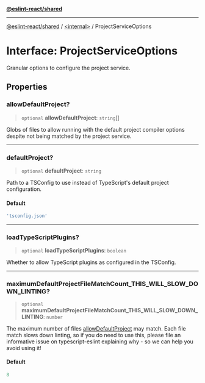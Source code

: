 [**@eslint-react/shared**](../../README.md)

***

[@eslint-react/shared](../../README.md) / [\<internal\>](../README.md) / ProjectServiceOptions

# Interface: ProjectServiceOptions

Granular options to configure the project service.

## Properties

### allowDefaultProject?

> `optional` **allowDefaultProject**: `string`[]

Globs of files to allow running with the default project compiler options
despite not being matched by the project service.

***

### defaultProject?

> `optional` **defaultProject**: `string`

Path to a TSConfig to use instead of TypeScript's default project configuration.

#### Default

```ts
'tsconfig.json'
```

***

### loadTypeScriptPlugins?

> `optional` **loadTypeScriptPlugins**: `boolean`

Whether to allow TypeScript plugins as configured in the TSConfig.

***

### maximumDefaultProjectFileMatchCount\_THIS\_WILL\_SLOW\_DOWN\_LINTING?

> `optional` **maximumDefaultProjectFileMatchCount\_THIS\_WILL\_SLOW\_DOWN\_LINTING**: `number`

The maximum number of files [allowDefaultProject](ProjectServiceOptions.md#allowdefaultproject) may match.
Each file match slows down linting, so if you do need to use this, please
file an informative issue on typescript-eslint explaining why - so we can
help you avoid using it!

#### Default

```ts
8
```
